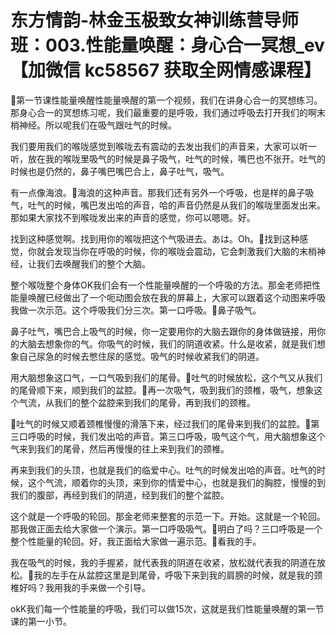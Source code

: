 # 东方情韵-林金玉极致女神训练营导师班：003.性能量唤醒：身心合一冥想_ev【加微信 kc58567 获取全网情感课程】

🎼第一节课性能量唤醒性能量唤醒的第一个视频，我们在讲身心合一的冥想练习。那身心合一的冥想练习呢，我们最重要的是呼吸，我们通过呼吸去打开我们的啊末梢神经。所以呢我们在吸气跟吐气的时候。

我们要用我们的喉咙感觉到喉咙去有震动的去发出我们的声音来，大家可以听一听，放在我的喉咙里吸气的时候是鼻子吸气，吐气的时候，嘴巴也不张开。吐气的时候也是仍然的，鼻子嘴巴嘴巴合上，鼻子吐气，吸气。

有一点像海浪。🎼海浪的这种声音。那我们还有另外一个呼吸，也是样的鼻子吸气，吐气的时候，嘴巴发出哈的声音，哈的声音仍然是从我们的喉咙里面发出来。那如果大家找不到喉咙发出来的声音的感觉，你可以嗯嗯。好。

找到这种感觉啊。找到用你的喉咙把这个气吸进去。あは。Oh。🎼找到这种感觉，你就会发现当你在呼吸的时候，你的喉咙会震动，它会刺激我们大脑的末梢神经，让我们去唤醒我们的整个大脑。

整个喉咙整个身体OK我们会有一个性能量唤醒的一个呼吸的方法。那金老师把性能量唤醒已经做出了一个呃动图会放在我的屏幕上，大家可以跟着这个动图来呼吸我做一次示范。这个呼吸我们分三次。第一口呼吸。🎼鼻子吸气。

鼻子吐气，嘴巴合上吸气的时候，你一定要用你的大脑去跟你的身体做链接，用你的大脑去想象你的气。你吸气的时候，我们的阴道收紧。什么是收紧，就是我们想象自己尿急的时候去憋住尿的感觉。吸气的时候收紧我们的阴道。

用大脑想象这口气，一口气吸到我们的尾骨。🎼吐气的时候放松，这个气又从我们的尾骨顺下来，顺到我们的盆腔。🎼再一次吸气，吸到我们的颈椎，吸气，想象这个气流，从我们的整个盆腔来到我们的尾骨，再到我们的颈椎。

🎼吐气的时候又顺着颈椎慢慢的滑落下来，经过我们的尾骨来到我们的盆腔。🎼第三口呼吸的时候，我们发出哈的声音。第三口呼吸，吸气这个气，用大脑想象这个气来到我们的尾骨，然后再慢慢的往上来到我们的颈椎。

再来到我们的头顶，也就是我们的临爱中心。吐气的时候发出哈的声音。吐气的时候，这个气流，顺着你的头顶，来到你的情爱中心，也就是我们的胸腔，慢慢的到我们的腹部，再经到我们的阴道，经到我们的整个盆腔。

这个就是一个呼吸的轮回。那金老师来整套的示范一下。开始。这就是一个轮回。那我做正面去给大家做一个演示。第一口呼吸吸气。🎼明白了吗？三口呼吸是一个整个性能量的轮回。好，我正面给大家做一遍示范。🎼看我的手。

我在吸气的时候，我的手握紧，就代表我的阴道在收紧，放松就代表我的阴道在放松。🎼我的左手在从盆腔这里是到尾骨，呼吸下来到我的肩膀的时候，就是我的颈椎好吗？我用我的手来做一个引导。

okK我们每一个性能量的呼吸，我们可以做15次，这就是我们性能量唤醒的第一节课的第一小节。